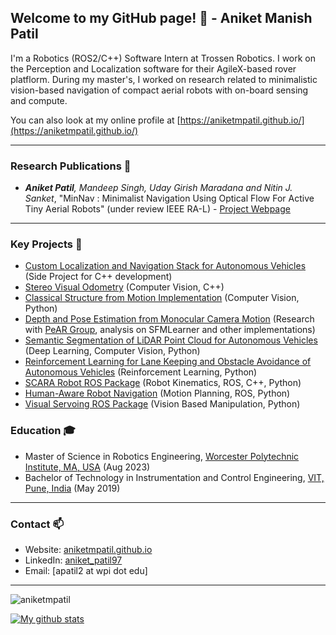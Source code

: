 ## Welcome to my GitHub page! 👋 - Aniket Manish Patil

<!--
**aniketmpatil/aniketmpatil** is a ✨ _special_ ✨ repository because its `README.md` (this file) appears on your GitHub profile.

Here are some ideas to get you started:

- 🔭 I’m currently working on ...
- 🌱 I’m currently learning ...
- 👯 I’m looking to collaborate on ...
- 🤔 I’m looking for help with ...
- 💬 Ask me about ...
- 📫 How to reach me: ...
- 😄 Pronouns: ...
- ⚡ Fun fact: ...
-->

I'm a Robotics (ROS2/C++) Software Intern at Trossen Robotics. I work on the Perception and Localization software for their AgileX-based rover platflorm. During my master's, I worked on research related to minimalistic vision-based navigation of compact aerial robots with on-board sensing and compute.

You can also look at my online profile at [https://aniketmpatil.github.io/](https://aniketmpatil.github.io/)

___
### Research Publications 🔭

- _**Aniket Patil**, Mandeep Singh, Uday Girish Maradana and Nitin J. Sanket_, "MinNav : Minimalist Navigation Using Optical Flow For Active Tiny Aerial Robots"
  (under review IEEE RA-L) - [Project Webpage](https://pear.wpi.edu/research/minnav.html)

___
### Key Projects 🔭

- [Custom Localization and Navigation Stack for Autonomous Vehicles](https://github.com/Tensor-Robotics/navigation_stack) (Side Project for C++ development)
- [Stereo Visual Odometry](https://github.com/aniketmpatil/Visual-Odometry) (Computer Vision, C++)
- [Classical Structure from Motion Implementation](https://github.com/aniketmpatil/Classical-SfM) (Computer Vision, Python)
- [Depth and Pose Estimation from Monocular Camera Motion](https://github.com/aniketmpatil/sfml) (Research with [PeAR Group](https://pear.wpi.edu), analysis on SFMLearner and other implementations)
- [Semantic Segmentation of LiDAR Point Cloud for Autonomous Vehicles](https://github.com/aniketmpatil/semantic_segmentation) (Deep Learning, Computer Vision, Python)
- [Reinforcement Learning for Lane Keeping and Obstacle Avoidance of Autonomous Vehicles](https://github.com/aniketmpatil/RL-Highway-Env-Project) (Reinforcement Learning, Python)
- [SCARA Robot ROS Package](https://github.com/aniketmpatil/scara_robot) (Robot Kinematics, ROS, C++, Python)
- [Human-Aware Robot Navigation](https://github.com/dennyboby/human_aware_robot_navigation) (Motion Planning, ROS, Python)
- [Visual Servoing ROS Package](https://github.com/aniketmpatil/visual_servoing) (Vision Based Manipulation, Python)
<!--
- Motion Planning Algorithm Implementations 
  - [BFS, DFS, A* and Dijkstra](https://github.com/aniketmpatil/basic-search-algorithms)
  - [RRT, RRT* and PRM](https://github.com/aniketmpatil/standard-search-algorithms)
  - [D* and Informed RRT* Algorithms](https://github.com/aniketmpatil/advanced-search-algorithms)
-->

### Education 🎓
- Master of Science in Robotics Engineering, [Worcester Polytechnic Institute, MA, USA](https://www.wpi.edu/) (Aug 2023)
- Bachelor of Technology in Instrumentation and Control Engineering, [VIT, Pune, India](https://www.vit.edu/) (May 2019)

___
### Contact 📫
- Website: [aniketmpatil.github.io](https://aniketmpatil.github.io/)
- LinkedIn: [aniket_patil97](https://www.linkedin.com/in/aniket-patil97/)
- Email: [apatil2 at wpi dot edu]
___

<p align="left"> <img src="https://komarev.com/ghpvc/?username=aniketmpatil&label=Profile%20views&color=0e75b6&style=flat" alt="aniketmpatil" /> </p>

[![My github stats](https://github-readme-stats.vercel.app/api?username=aniketmpatil&show_icons=true&theme=tokyonight)](https://github.com/anuraghazra/github-readme-stats) 


<!--
Currently, I am a Robotics graduate student at Worcester Polytechnic Institute, MA, USA. I am interested in Robotics and Computer Vision, but I like to explore other areas of Robotics as well in my free time. Speaking of free time, I am also a painter and photographer by passion. 

<a href="https://www.linkedin.com/in/aniket-patil97/" target="blank"><img align="center" src="https://raw.githubusercontent.com/devicons/devicon/master/icons/linkedin/linkedin-original.svg" alt="aniket" height="30" width="40" /></a>
&nbsp;<img width="25" src="https://user-images.githubusercontent.com/5141132/50740364-7ea80880-1217-11e9-8faf-2348e31beedd.png">

- 🎓 Graduate Student at [Worcester Polytechnic Institute](https://www.wpi.edu/academics/departments/robotics-engineering), MA, USA
-->
